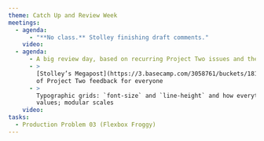 ```yaml
---
theme: Catch Up and Review Week
meetings:
  - agenda:
      - "**No class.** Stolley finishing draft comments."
    video:
  - agenda:
      - A big review day, based on recurring Project Two issues and the Week Eleven Q&A thread
      - >
        [Stolley’s Megapost](https://3.basecamp.com/3058761/buckets/18157789/message_boards/2891782466)
        of Project Two feedback for everyone
      - >
        Typographic grids: `font-size` and `line-height` and how everything comes back to those two
        values; modular scales
    video:
tasks:
  - Production Problem 03 (Flexbox Froggy)
---
```

